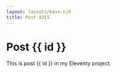 ```yaml
---
layout: layouts/base.njk
title: Post 4315
---
```


# Post {{ id }}

This is post {{ id }} in my Eleventy project.
